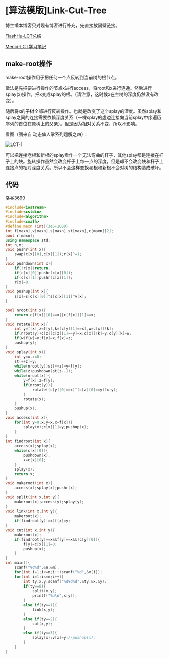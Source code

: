 # [算法模版]Link-Cut-Tree

博主懒本博客只对现有博客进行补充，先直接放隔壁链接。

[FlashHu-LCT总结](https://www.cnblogs.com/flashhu/p/8324551.html)

[Menci-LCT学习笔记](https://oi.men.ci/link-cut-tree-notes/)

## make-root操作

make-root操作用于把任何一个点反转到当前树的根节点。

做法是先把要进行操作的节点x进行access，将root和x进行连通。然后进行splay(x)操作，把x变成splay的根。（请注意，这时候x在主树的深度仍然没有改变）。

随后将x的子树全部进行反转操作。也就是改变了这个splay的深度。虽然splay和splay之间的连接需要依赖深度关系（一棵splay的虚边连接向当前splay中序遍历序列的首位在原树上的父亲）。但是因为相对关系不变，所以不影响。

看图（图来自 动态仙人掌系列题解之四）：

![LCT-1](/Users/gavinzheng/Documents/GitHub/blog/模板/pic/LCT-1.png)

可以把连接老根和新根的splay看作一个无法弯曲的杆子，其他splay都是连接在杆子上的块。旋转操作虽然会改变杆子上每一点的深度，但是却不会改变块和杆子上连接点的相对深度关系。所以不会这样变换老根和新根不会对树的结构造成破坏。

## 代码

[洛谷3690](https://www.luogu.org/problemnew/show/P3690)

```cpp
#include<iostream>
#include<cstdio>
#include<algorithm>
#include<cmath>
#define maxn (int)(3e5+1000)
int f[maxn],v[maxn],s[maxn],st[maxn],c[maxn][2];
bool r[maxn];
using namespace std;
int n,m;
void pushr(int x){
    swap(c[x][0],c[x][1]);r[x]^=1;
}
void pushdown(int x){
    if(!r[x])return;
    if(c[x][0])pushr(c[x][0]);
    if(c[x][1])pushr(c[x][1]);
    r[x]=0;
}
void pushup(int x){
    s[x]=s[c[x][0]]^s[c[x][1]]^v[x];
}

bool nroot(int x){
    return c[f[x]][0]==x||c[f[x]][1]==x;
}
void rotate(int x){
    int y=f[x],z=f[y],k=(c[y][1]==x),w=c[x][!k];
    if(nroot(y))c[z][c[z][1]==y]=x;c[x][!k]=y;c[y][k]=w;
    if(w)f[w]=y;f[y]=x;f[x]=z;
    pushup(y);
}
void splay(int x){
    int y=x,z=0;
    st[++z]=y;
    while(nroot(y))st[++z]=y=f[y];
    while(z)pushdown(st[z--]);
    while(nroot(x)){
        y=f[x];z=f[y];
        if(nroot(y)){
            rotate((c[y][0]==x)^(c[z][0]==y)?x:y);
        }
        rotate(x);
    }
    pushup(x);
}
void access(int x){
    for(int y=0;x;y=x,x=f[x]){
        splay(x);c[x][1]=y;pushup(x);
    }
}
int findroot(int x){
    access(x);splay(x);
    while(c[x][0]){
        pushdown(x);
        x=c[x][0];
    }
    splay(x);
    return x;
}
void makeroot(int x){
    access(x);splay(x);pushr(x);
}
void split(int x,int y){
    makeroot(x);access(y);splay(y);
}
void link(int x,int y){
    makeroot(x);
    if(findroot(y)!=x)f[x]=y;
}
void cut(int x,int y){
    makeroot(x);
    if(findroot(y)==x&&f[y]==x&&!c[y][0]){
        f[y]=c[x][1]=0;
        pushup(x);
    }
}
int main(){
    scanf("%d%d",&n,&m);
    for(int i=1;i<=n;i++)scanf("%d",&v[i]);
    for(int i=1;i<=m;i++){
        int ty,x,y;scanf("%d%d%d",&ty,&x,&y);
        if(ty==0){
            split(x,y);
            printf("%d\n",s[y]);
        }
        else if(ty==1){
            link(x,y);
        }
        else if(ty==2){
            cut(x,y);
        }
        else if(ty==3){
            splay(x);v[x]=y;//pushup(x);
        }
    }
}
```


